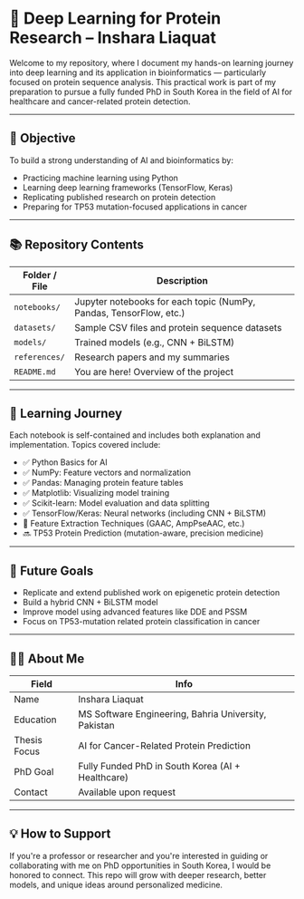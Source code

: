# 🧠 Deep Learning for Protein Research – Inshara Liaquat

Welcome to my repository, where I document my hands-on learning journey into deep learning and its application in bioinformatics — particularly focused on protein sequence analysis. This practical work is part of my preparation to pursue a fully funded PhD in South Korea in the field of AI for healthcare and cancer-related protein detection.

---

## 🎯 Objective

To build a strong understanding of AI and bioinformatics by:
- Practicing machine learning using Python
- Learning deep learning frameworks (TensorFlow, Keras)
- Replicating published research on protein detection
- Preparing for TP53 mutation-focused applications in cancer

---

## 📚 Repository Contents

| Folder / File                   | Description |
|----------------------------------|-------------|
| `notebooks/`                    | Jupyter notebooks for each topic (NumPy, Pandas, TensorFlow, etc.) |
| `datasets/`                     | Sample CSV files and protein sequence datasets |
| `models/`                       | Trained models (e.g., CNN + BiLSTM) |
| `references/`                   | Research papers and my summaries |
| `README.md`                     | You are here! Overview of the project |

---

## 🧪 Learning Journey

Each notebook is self-contained and includes both explanation and implementation. Topics covered include:

- ✅ Python Basics for AI
- ✅ NumPy: Feature vectors and normalization
- ✅ Pandas: Managing protein feature tables
- ✅ Matplotlib: Visualizing model training
- ✅ Scikit-learn: Model evaluation and data splitting
- ✅ TensorFlow/Keras: Neural networks (including CNN + BiLSTM)
- 🔄 Feature Extraction Techniques (GAAC, AmpPseAAC, etc.)
- 🔜 TP53 Protein Prediction (mutation-aware, precision medicine)

---

## 🚀 Future Goals

- Replicate and extend published work on epigenetic protein detection
- Build a hybrid CNN + BiLSTM model
- Improve model using advanced features like DDE and PSSM
- Focus on TP53-mutation related protein classification in cancer

---

## 🧑‍🔬 About Me

| Field | Info |
|-------|------|
| Name | Inshara Liaquat |
| Education | MS Software Engineering, Bahria University, Pakistan |
| Thesis Focus | AI for Cancer-Related Protein Prediction |
| PhD Goal | Fully Funded PhD in South Korea (AI + Healthcare) |
| Contact | Available upon request |

---

## 💡 How to Support

If you're a professor or researcher and you're interested in guiding or collaborating with me on PhD opportunities in South Korea, I would be honored to connect. This repo will grow with deeper research, better models, and unique ideas around personalized medicine.

